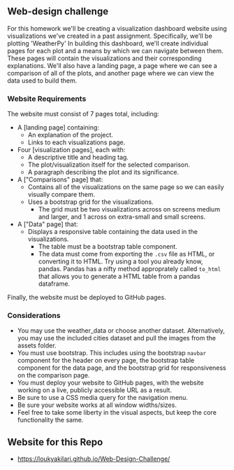 ## **Web-design challenge**


For this homework we'll be creating a visualization dashboard website using visualizations we've created in a past assignment. Specifically, we'll be plotting 'WeatherPy' 
In building this dashboard, we'll create individual pages for each plot and a means by which we can navigate between them. These pages will contain the visualizations and their corresponding explanations. We'll also have a landing page, a page where we can see a comparison of all of the plots, and another page where we can view the data used to build them.

### Website Requirements

The website must consist of 7 pages total, including:

* A [landing page] containing:
  * An explanation of the project.
  * Links to each visualizations page.
* Four [visualization pages], each with:
  * A descriptive title and heading tag.
  * The plot/visualization itself for the selected comparison.
  * A paragraph describing the plot and its significance.
* A ["Comparisons" page] that:
  * Contains all of the visualizations on the same page so we can easily visually compare them.
  * Uses a bootstrap grid for the visualizations.
    * The grid must be two visualizations across on screens medium and larger, and 1 across on extra-small and small screens.
* A ["Data" page] that:
  * Displays a responsive table containing the data used in the visualizations.
    * The table must be a bootstrap table component.
    * The data must come from exporting the `.csv` file as HTML, or converting it to HTML. Try using a tool you already know, pandas. Pandas has a nifty method approprately called `to_html` that allows you to generate a HTML table from a pandas dataframe. 

Finally, the website must be deployed to GitHub pages.



### Considerations

* You may use the weather_data or choose another dataset. Alternatively, you may use the included cities dataset and pull the images from the assets folder.
* You must use bootstrap. This includes using the bootstrap `navbar` component for the header on every page, the bootstrap table component for the data page, and the bootstrap grid for responsiveness on the comparison page.
* You must deploy your website to GitHub pages, with the website working on a live, publicly accessible URL as a result.
* Be sure to use a CSS media query for the navigation menu.
* Be sure your website works at all window widths/sizes.
* Feel free to take some liberty in the visual aspects, but keep the core functionality the same.

## **Website for this Repo**

*  https://loukyakilari.github.io/Web-Design-Challenge/

